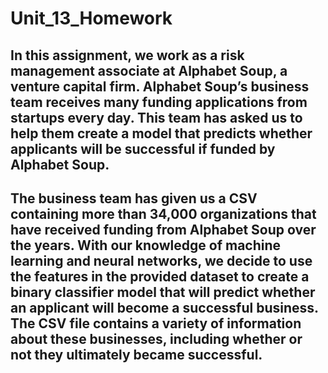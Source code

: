 # Unit_13_Homework
## In this assignment, we work as a risk management associate at Alphabet Soup, a venture capital firm. Alphabet Soup’s business team receives many funding applications from startups every day. This team has asked us to help them create a model that predicts whether applicants will be successful if funded by Alphabet Soup.

## The business team has given us a CSV containing more than 34,000 organizations that have received funding from Alphabet Soup over the years. With our knowledge of machine learning and neural networks, we decide to use the features in the provided dataset to create a binary classifier model that will predict whether an applicant will become a successful business. The CSV file contains a variety of information about these businesses, including whether or not they ultimately became successful.